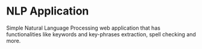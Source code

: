 # NLP Application
Simple Natural Language Processing web application that has functionalities like keywords and key-phrases extraction, spell checking and more.
